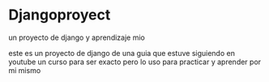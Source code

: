 # Djangoproyect
un proyecto de django y aprendizaje mio

este es un proyecto de django de una guia que estuve siguiendo en youtube un curso para ser exacto pero lo uso para practicar y aprender por mi mismo
